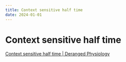 ```yaml
---
title: Context sensitive half time
date: 2024-01-01
---
```

# Context sensitive half time

[Context sensitive half time | Deranged Physiology](https://derangedphysiology.com/main/cicm-primary-exam/required-reading/pharmacokinetics/Chapter%20323/context-sensitive-half-time)
